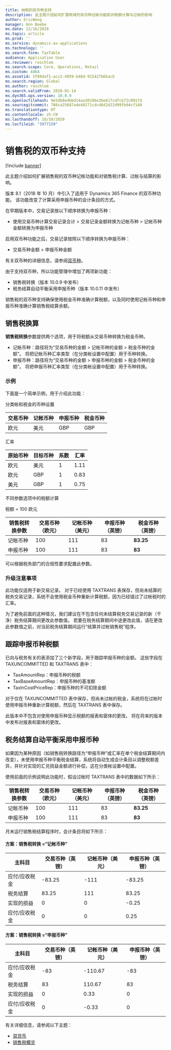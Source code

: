```yaml
---
title: 纳税的双币种支持
description: 此主题介绍如何扩展税域的双币种记帐功能和对税额计算与过帐的影响
author: EricWang
manager: Ann Beebe
ms.date: 12/16/2019
ms.topic: article
ms.prod: ''
ms.service: dynamics-ax-applications
ms.technology: ''
ms.search.form: TaxTable
audience: Application User
ms.reviewer: roschlom
ms.search.scope: Core, Operations, Retail
ms.custom: 4464
ms.assetid: 5f89daf1-acc2-4959-b48d-91542fb6bacb
ms.search.region: Global
ms.author: roschlom
ms.search.validFrom: 2020-01-14
ms.dyn365.ops.version: 10.0.9
ms.openlocfilehash: 9e5db8e4bbd14aa30196e3be617cdfcb72c091fd
ms.sourcegitcommit: 708ca25687a4e48271cdcd6d2d22d99fb94cf140
ms.translationtype: HT
ms.contentlocale: zh-CN
ms.lasthandoff: 10/10/2020
ms.locfileid: "3977159"
---
```

# <a name="dual-currency-support-for-sales-tax"></a>销售税的双币种支持
[!include [banner](../includes/banner.md)]

此主题介绍如何扩展销售税的双币种记帐功能和对销售税计算、过帐与结算的影响。

版本 8.1（2018 年 10 月）中引入了适用于 Dynamics 365 Finance 的双币种功能。 该功能改变了计算采用申报币种的会计条目的方式。

在早期版本中，交易记录按以下顺序转换为申报币种： 

- 使用交易币种计算交易记录合计 > 交易记录金额转换为记帐币种 > 记帐币种金额转换为申报币种

启用双币种功能之后，交易记录按照以下顺序转换为申报币种：

- 交易币种金额 > 申报币种金额

有关双币种的详细信息，请参阅[双币种](dual-currency.md)。

由于支持双币种，所以功能管理中增加了两项新功能： 

- 销售税转换（版本 10.0.9 中发布）
- 税务结算自动平衡采用申报币种（版本 10.0.11 中发布）

销售税的双币种支持确保使用税金币种准确计算税额，以及同时使用记帐币种和申报币种准确计算销售税结算余额。 

## <a name="sales-tax-conversion"></a>销售税换算

**销售税转换**参数提供两个选项，用于将税额从交易币种转换为税金币种。 

- 记帐币种：路径将为“交易币种的金额 > 记帐币种的金额 > 税金币种的金额”。 将把记帐币种汇率类型（在分类帐设置中配置）用于币种转换。
- 申报币种：路径将为“交易币种的金额 > 申报币种的金额 > 税金币种的金额”。 将把申报币种汇率类型（在分类帐设置中配置）用于币种转换。

### <a name="example"></a>示例

下面是一个简单示例，用于介绍此功能：

分类帐和税金的币种设置

| 交易币种 | 记帐币种 | 申报币种 | 税金币种 |
| -------------------- | ------------------- | ------------------ | ------------ |
| 欧元                  | 美元                 | GBP                | GBP          |

汇率

| 原始币种 | 目标币种 | 系数 | 汇率 |
| ------------- | ----------- | ------ | ------------- |
| 欧元           | 美元         | 1      | 1.11          |
| 欧元           | GBP         | 1      | 0.83          |
| 美元           | GBP         | 1      | 0.75          |

不同参数选项中的税额计算

税额 = 100 欧元

| 销售税转换参数 | 交易币种（欧元） | 记帐币种（美元） | 申报币种（英镑） | 税金币种（英镑） |
| ------------------------------- | -------------------------- | ------------------------- | ------------------------ | ------------------ |
| 记帐币种             | 100                        | 111                       | 83                       | **83.25**          |
| 申报币种              | 100                        | 111                       | 83                       | **83**             |

可以根据税务部门的合规性要求配置此参数。


### <a name="upgrade-consideration"></a>升级注意事项

此功能仅适用于新交易记录。 对于已经使用 TAXTRANS 表保存，但尚未结算的税务交易记录，系统不会使用税金币种重新计算税额，因为已经错过了过帐税时的汇率。

为了避免前面的这种情况，我们建议在不包含任何未结算税务交易记录的新（干净）税务结算期间更改此参数值。 若要在税务结算期间中途更改此值，请在更改此参数值之前，对当前税务结算期间运行“结算并过帐销售税”程序。


## <a name="track-reporting-currency-tax-amount"></a>跟踪申报币种税额

已向与税务有关的表添加了三个新字段，用于跟踪申报币种的金额。 这些字段在 TAXUNCOMMITTED 和 TAXTRANS 表中：

- TaxAmountRep：申报币种的税额
- TaxBaseAmountRep：申报币种的基准额
- TaxInCostPriceRep：申报币种的不可扣除金额

对于仅在 TAXUNCOMMITTED 表中保存，但尚未过帐的税金，系统将在过帐时使用申报币种重新计算税额，然后在 TAXTRANS 表中保存。

此版本中不包含对使用申报币种显示税额的报表和窗体的更改。 将在将来的版本中发布对报表和窗体的更改。



## <a name="tax-settlement-auto-balance-in-reporting-currency"></a>税务结算自动平衡采用申报币种

如果因为某种原因（如销售税转换路径为“申报币种”或汇率在单个税金结算期间内改变），未使用申报币种平衡税金结算，系统将自动生成会计条目以调整税额差异，并针对实现的汇兑损益金额进行补偿，这在分类帐设置中配置。

使用前面的示例说明此功能时，假设过帐时 TAXTRANS 表中的数据如下所示：

| 销售税转换参数 | 交易币种（欧元） | 记帐币种（美元） | 申报币种（英镑） | 税金币种（英镑） |
| ------------------------------- | -------------------------- | ------------------------- | ------------------------ | ------------------ |
| 记帐币种             | 100                        | 111                       | 83                       | **83.25**          |
| 申报币种              | 100                        | 111                       | 83                       | **83**             |

月末运行销售税结算程序时，会计条目将如下所示：
#### <a name="scenario-sales-tax-conversion--accounting-currency"></a>方案：销售税转换 =“记帐币种”

| 主科目           | 交易币种（英镑） | 记帐币种（美元） | 申报币种（英镑） |
| ---------------------- | -------------------------- | ------------------------- | ------------------------ |
| 应付/应收税金 | -83.25                     | -111                      | -83.25                   |
| 税务结算         | 83.25                      | 111                       | 83.25                    |
| 实现的损益     | 0                          | 0                         | -0.25                    |
| 应付/应收税金 | 0                          | 0                         | 0.25                     |

#### <a name="scenario-sales-tax-conversion--reporting-currency"></a>方案：销售税转换 =“申报币种”


| 主科目           | 交易币种（英镑） | 记帐币种（美元） | 申报币种（英镑） |
| ---------------------- | -------------------------- | ------------------------- | ------------------------ |
| 应付/应收税金 | -83                        | -110.67                   | -83                      |
| 税务结算         | 83                         | 110.67                    | 83                       |
| 实现的损益     | 0                          | 0.33                      | 0                        |
| 应付/应收税金 | 0                          | -0.33                     | 0                        |



有关详细信息，请参阅以下主题：

- [双货币](dual-currency.md)
- [销售税概览](indirect-taxes-overview.md)

